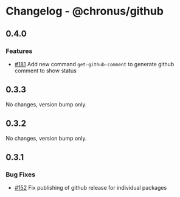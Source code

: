 # Changelog - @chronus/github

## 0.4.0

### Features

- [#181](https://github.com/timotheeguerin/chronus/pull/181) Add new command `get-github-comment` to generate github comment to show status


## 0.3.3

No changes, version bump only.

## 0.3.2

No changes, version bump only.



## 0.3.1

### Bug Fixes

- [#152](https://github.com/timotheeguerin/chronus/pull/152) Fix publishing of github release for individual packages

